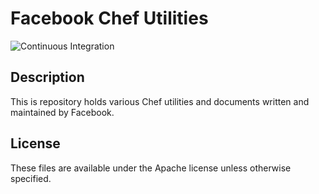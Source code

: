 # Facebook Chef Utilities

![Continuous Integration](https://github.com/facebook/chef-utils/workflows/Continuous%20Integration/badge.svg?event=push)

## Description
This is repository holds various Chef utilities and documents written and
maintained by Facebook.

## License
These files are available under the Apache license unless otherwise specified.
